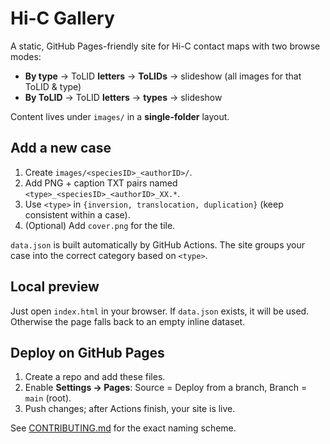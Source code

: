 # Hi-C Gallery

A static, GitHub Pages-friendly site for Hi-C contact maps with two browse modes:

- **By type** → ToLID **letters** → **ToLIDs** → slideshow (all images for that ToLID & type)
- **By ToLID** → ToLID **letters** → **types** → slideshow

Content lives under `images/` in a **single-folder** layout.

## Add a new case
1. Create `images/<speciesID>_<authorID>/`.
2. Add PNG + caption TXT pairs named `<type>_<speciesID>_<authorID>_XX.*`.
3. Use `<type>` in `{inversion, translocation, duplication}` (keep consistent within a case).
4. (Optional) Add `cover.png` for the tile.

`data.json` is built automatically by GitHub Actions. The site groups your case into the correct category based on `<type>`.

## Local preview
Just open `index.html` in your browser. If `data.json` exists, it will be used. Otherwise the page falls back to an empty inline dataset.

## Deploy on GitHub Pages
1. Create a repo and add these files.
2. Enable **Settings → Pages**: Source = Deploy from a branch, Branch = `main` (root).
3. Push changes; after Actions finish, your site is live.

See [CONTRIBUTING.md](CONTRIBUTING.md) for the exact naming scheme.

